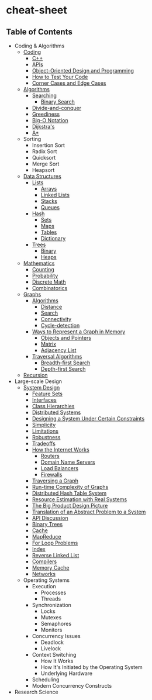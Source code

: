 # cheat-sheet

## Table of Contents

- Coding & Algorithms
    - [Coding](coding-algorithms/coding.md)
        - [C++](coding-algorithms/coding.md#c)
        - [APIs](coding-algorithms/coding.md#apis)
        - [Object-Oriented Design and Programming](coding-algorithms/coding.md#object-oriented-design-and-programming)
        - [How to Test Your Code](coding-algorithms/coding.md#how-to-test-your-code)
        - [Corner Cases and Edge Cases](coding-algorithms/coding.md#corner-cases-and-edge-cases)
    - [Algorithms](coding-algorithms/algorithms.md)
        - [Searching](coding-algorithms/algorithms.md#searching)
            - [Binary Search](coding-algorithms/algorithms.md#binary-search)
        - [Divide-and-conquer](coding-algorithms/algorithms.md#divide-and-conquer)
        - [Greediness](coding-algorithms/algorithms.md#greediness)
        - [Big-O Notation](coding-algorithms/algorithms.md#big-o-notation)
        - [Dijkstra's](coding-algorithms/algorithms.md#dijkstras)
        - [A\*](coding-algorithms/algorithms.md#a)
    - Sorting
        - Insertion Sort
        - Radix Sort
        - Quicksort
        - Merge Sort
        - Heapsort
    - [Data Structures](coding-algorithms/data-structures.md)
        - [Lists](coding-algorithms/data-structures.md#lists)
            - [Arrays](coding-algorithms/data-structures.md#arrays)
            - [Linked Lists](coding-algorithms/data-structures.md#linked-lists)
            - [Stacks](coding-algorithms/data-structures.md#stacks)
            - [Queues](coding-algorithms/data-structures.md#queues)
        - [Hash](coding-algorithms/data-structures.md#hash)
            - [Sets](coding-algorithms/data-structures.md#sets)
            - [Maps](coding-algorithms/data-structures.md#maps)
            - [Tables](coding-algorithms/data-structures.md#tables)
            - [Dictionary](coding-algorithms/data-structures.md#dictionary)
        - [Trees](coding-algorithms/data-structures.md#trees)
            - [Binary](coding-algorithms/data-structures.md#binary)
            - [Heaps](coding-algorithms/data-structures.md#heaps)
    - [Mathematics](coding-algorithms/mathematics.md)
        - [Counting](coding-algorithms/mathematics.md#counting)
        - [Probability](coding-algorithms/mathematics.md#probability)
        - [Discrete Math](coding-algorithms/mathematics.md#discrete-math)
        - [Combinatorics](coding-algorithms/mathematics.md#combinatorics)
    - [Graphs](coding-algorithms/graphs.md)
        - [Algorithms](coding-algorithms/graphs.md#algorithms)
            - [Distance](coding-algorithms/graphs.md#distance)
            - [Search](coding-algorithms/graphs.md#search)
            - [Connectivity](coding-algorithms/graphs.md#connectivity)
            - [Cycle-detection](coding-algorithms/graphs.md#cycle-detection)
        - [Ways to Represent a Graph in Memory](coding-algorithms/graphs.md#ways-to-represent-a-graph-in-memory)
            - [Objects and Pointers](coding-algorithms/graphs.md#objects-and-pointers)
            - [Matrix](coding-algorithms/graphs.md#matrix)
            - [Adjacency List](coding-algorithms/graphs.md#adjacency-list)
        - [Traversal Algorithms](coding-algorithms/graphs.md#traversal-algorithms)
            - [Breadth-first Search](coding-algorithms/graphs.md#breadth-first-search)
            - [Depth-first Search](coding-algorithms/graphs.md#depth-first-search)
    - [Recursion](coding-algorithms/recursion.md)
- Large-scale Design
    - [System Design](large-scale-design/system-design.md)
        - [Feature Sets](large-scale-design/system-design.md#feature-sets)
        - [Interfaces](large-scale-design/system-design.md#interfaces)
        - [Class Hierarchies](large-scale-design/system-design.md#class-hierarchies)
        - [Distributed Systems](large-scale-design/system-design.md#distributed-systems)
        - [Designing a System Under Certain Constraints](large-scale-design/system-design.md#designing-a-system-under-certain-constraints)
        - [Simplicity](large-scale-design/system-design.md#simplicity)
        - [Limitations](large-scale-design/system-design.md#limitations)
        - [Robustness](large-scale-design/system-design.md#robustness)
        - [Tradeoffs](large-scale-design/system-design.md#tradeoffs)
        - [How the Internet Works](large-scale-design/system-design.md#how-the-internet-works)
            - [Routers](large-scale-design/system-design.md#routers)
            - [Domain Name Servers](large-scale-design/system-design.md#domain-name-servers)
            - [Load Balancers](large-scale-design/system-design.md#load-balancers)
            - [Firewalls](large-scale-design/system-design.md#firewalls)
        - [Traversing a Graph](large-scale-design/system-design.md#traversing-a-graph)
        - [Run-time Complexity of Graphs](large-scale-design/system-design.md#run-time-complexity-of-graphs)
        - [Distributed Hash Table System](large-scale-design/system-design.md#distributed-hash-table-system)
        - [Resource Estimation with Real Systems](large-scale-design/system-design.md#resource-estimation-with-real-systems)
        - [The Big Product Design Picture](large-scale-design/system-design.md#the-big-product-design-picture)
        - [Translation of an Abstract Problem to a System](large-scale-design/system-design.md#translation-of-an-abstract-problem-to-a-system)
        - [API Discussion](large-scale-design/system-design.md#api-discussion)
        - [Binary Trees](large-scale-design/system-design.md#binary-trees)
        - [Cache](large-scale-design/system-design.md#cache)
        - [MapReduce](large-scale-design/system-design.md#mapreduce)
        - [For Loop Problems](large-scale-design/system-design.md#for-loop-problems)
        - [Index](large-scale-design/system-design.md#index)
        - [Reverse Linked List](large-scale-design/system-design.md#reverse-linked-list)
        - [Compilers](large-scale-design/system-design.md#compilers)
        - [Memory Cache](large-scale-design/system-design.md#memory-cache)
        - [Networks](large-scale-design/system-design.md#networks)
    - Operating Systems
        - Execution
            - Processes
            - Threads
        - Synchronization
            - Locks
            - Mutexes
            - Semaphores
            - Monitors
        - Concurrency Issues
            - Deadlock
            - Livelock
        - Context Switching
            - How It Works
            - How It's Initiated by the Operating System
            - Underlying Hardware
        - Scheduling
        - Modern Concurrency Constructs
- Research Science
